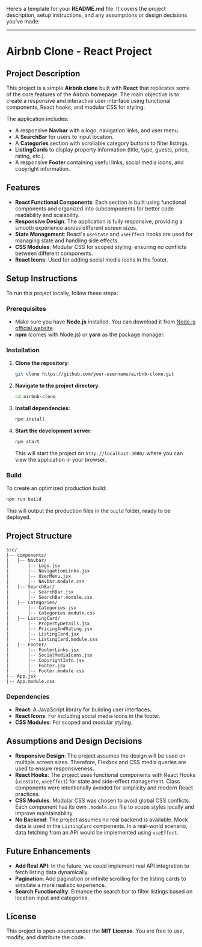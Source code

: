 Here’s a template for your **README.md** file. It covers the project description, setup instructions, and any assumptions or design decisions you’ve made:

---

# Airbnb Clone - React Project

## Project Description

This project is a simple **Airbnb clone** built with **React** that replicates some of the core features of the Airbnb homepage. The main objective is to create a responsive and interactive user interface using functional components, React hooks, and modular CSS for styling.

The application includes:

- A responsive **Navbar** with a logo, navigation links, and user menu.
- A **SearchBar** for users to input location.
- A **Categories** section with scrollable category buttons to filter listings.
- **ListingCards** to display property information (title, type, guests, price, rating, etc.).
- A responsive **Footer** containing useful links, social media icons, and copyright information.

## Features

- **React Functional Components**: Each section is built using functional components and organized into subcomponents for better code readability and scalability.
- **Responsive Design**: The application is fully responsive, providing a smooth experience across different screen sizes.
- **State Management**: React's `useState` and `useEffect` hooks are used for managing state and handling side effects.
- **CSS Modules**: Modular CSS for scoped styling, ensuring no conflicts between different components.
- **React Icons**: Used for adding social media icons in the footer.

## Setup Instructions

To run this project locally, follow these steps:

### Prerequisites

- Make sure you have **Node.js** installed. You can download it from [Node.js official website](https://nodejs.org/).
- **npm** (comes with Node.js) or **yarn** as the package manager.

### Installation

1. **Clone the repository**:

   ```bash
   git clone https://github.com/your-username/airbnb-clone.git
   ```

2. **Navigate to the project directory**:

   ```bash
   cd airbnb-clone
   ```

3. **Install dependencies**:

   ```bash
   npm install
   ```

4. **Start the development server**:

   ```bash
   npm start
   ```

   This will start the project on `http://localhost:3000/` where you can view the application in your browser.

### Build

To create an optimized production build:

```bash
npm run build
```

This will output the production files in the `build` folder, ready to be deployed.

## Project Structure

```
src/
|-- components/
|   |-- Navbar/
|       |-- Logo.jsx
|       |-- NavigationLinks.jsx
|       |-- UserMenu.jsx
|       |-- Navbar.module.css
|   |-- SearchBar/
|       |-- SearchBar.jsx
|       |-- SearchBar.module.css
|   |-- Categories/
|       |-- Categories.jsx
|       |-- Categories.module.css
|   |-- ListingCard/
|       |-- PropertyDetails.jsx
|       |-- PricingAndRating.jsx
|       |-- ListingCard.jsx
|       |-- ListingCard.module.css
|   |-- Footer/
|       |-- FooterLinks.jsx
|       |-- SocialMediaIcons.jsx
|       |-- CopyrightInfo.jsx
|       |-- Footer.jsx
|       |-- Footer.module.css
|-- App.jsx
|-- App.module.css
```

### Dependencies

- **React**: A JavaScript library for building user interfaces.
- **React Icons**: For including social media icons in the footer.
- **CSS Modules**: For scoped and modular styling.

## Assumptions and Design Decisions

- **Responsive Design**: The project assumes the design will be used on multiple screen sizes. Therefore, Flexbox and CSS media queries are used to ensure responsiveness.
- **React Hooks**: The project uses functional components with React Hooks (`useState`, `useEffect`) for state and side-effect management. Class components were intentionally avoided for simplicity and modern React practices.
- **CSS Modules**: Modular CSS was chosen to avoid global CSS conflicts. Each component has its own `.module.css` file to scope styles locally and improve maintainability.
- **No Backend**: The project assumes no real backend is available. Mock data is used in the `ListingCard` components. In a real-world scenario, data fetching from an API would be implemented using `useEffect`.

## Future Enhancements

- **Add Real API**: In the future, we could implement real API integration to fetch listing data dynamically.
- **Pagination**: Add pagination or infinite scrolling for the listing cards to simulate a more realistic experience.
- **Search Functionality**: Enhance the search bar to filter listings based on location input and categories.

## License

This project is open-source under the **MIT License**. You are free to use, modify, and distribute the code.
